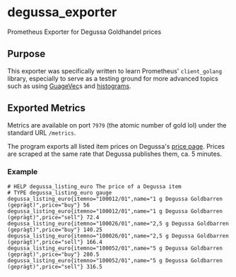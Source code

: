 # degussa_exporter
Prometheus Exporter for Degussa Goldhandel prices

## Purpose
This exporter was specifically written to learn Prometheus' `client_golang` library, especially to serve as a testing ground for more advanced topics such as using [GuageVec](https://pkg.go.dev/github.com/prometheus/client_golang/prometheus/promauto#NewGaugeVec)s and [histograms](https://prometheus.io/docs/practices/histograms/).

## Exported Metrics
Metrics are available on port `7979` (the atomic number of gold lol) under the standard URL `/metrics`.

The program exports all listed item prices on Degussa's [price page](https://www.degussa-goldhandel.de/preise/preisliste/). Prices are scraped at the same rate that Degussa publishes them, ca. 5 minutes.

### Example
```
# HELP degussa_listing_euro The price of a Degussa item
# TYPE degussa_listing_euro gauge
degussa_listing_euro{itemno="100012/01",name="1 g Degussa Goldbarren (geprägt)",price="buy"} 56
degussa_listing_euro{itemno="100012/01",name="1 g Degussa Goldbarren (geprägt)",price="sell"} 72.4
degussa_listing_euro{itemno="100026/01",name="2,5 g Degussa Goldbarren (geprägt)",price="buy"} 140.25
degussa_listing_euro{itemno="100026/01",name="2,5 g Degussa Goldbarren (geprägt)",price="sell"} 166.4
degussa_listing_euro{itemno="100052/01",name="5 g Degussa Goldbarren (geprägt)",price="buy"} 280.5
degussa_listing_euro{itemno="100052/01",name="5 g Degussa Goldbarren (geprägt)",price="sell"} 316.5
```
